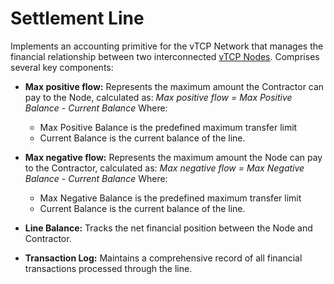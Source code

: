 # Settlement Line
Implements an accounting primitive for the vTCP Network that manages the financial relationship between two interconnected [vTCP Nodes](/architecture/common/entities/vtcp_network_node.md). Comprises several key components:

- **Max positive flow:** Represents the maximum amount the Contractor can pay to the Node, calculated as:
  _Max positive flow = Max Positive Balance - Current Balance_
  Where:
  - Max Positive Balance is the predefined maximum transfer limit
  - Current Balance is the current balance of the line.

- **Max negative flow:** Represents the maximum amount the Node can pay to the Contractor, calculated as:
  _Max negative flow = Max Negative Balance - Current Balance_
  Where:
  - Max Negative Balance is the predefined maximum transfer limit
  - Current Balance is the current balance of the line.

- **Line Balance:** Tracks the net financial position between the Node and Contractor.
- **Transaction Log:** Maintains a comprehensive record of all financial transactions processed through the line.